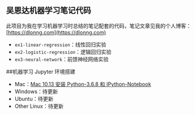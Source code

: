 ## 吴恩达机器学习笔记代码

此项目为我在学习机器学习时总结的笔记配套的代码，笔记文章见我的个人博客：[https://dlonng.com](https://dlonng.com)

- `ex1-linear-regression`：线性回归实验
- `ex2-logistic-regression`：逻辑回归实验
- `ex3-neural-network`：前馈神经网络实验

##机器学习 Jupyter 环境搭建

- Mac：[Mac 10.13 安装 Python-3.6.8 和 IPython-Notebook](https://dlonng.com/posts/ipynb-install)
- Windows：待更新
- Ubuntu：待更新
- Other Linux：待更新